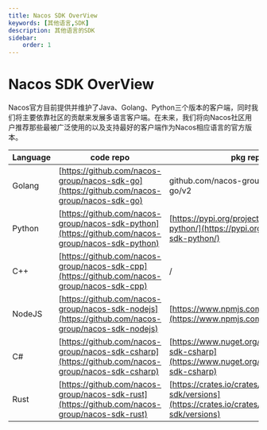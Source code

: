 ```yaml
---
title: Nacos SDK OverView
keywords: [其他语言,SDK]
description: 其他语言的SDK
sidebar:
    order: 1
---
```


# Nacos SDK OverView

Nacos官方目前提供并维护了Java、Golang、Python三个版本的客户端，同时我们将主要依靠社区的贡献来发展多语言客户端。在未来，我们将向Nacos社区用户推荐那些最被广泛使用的以及支持最好的客户端作为Nacos相应语言的官方版本。

|  Language   | code repo  |  pkg repo |
|  ----  | ----  | ---- |
| Golang  | [https://github.com/nacos-group/nacos-sdk-go](https://github.com/nacos-group/nacos-sdk-go) | github.com/nacos-group/nacos-sdk-go/v2|
| Python  | [https://github.com/nacos-group/nacos-sdk-python](https://github.com/nacos-group/nacos-sdk-python) |[https://pypi.org/project/nacos-sdk-python/](https://pypi.org/project/nacos-sdk-python/)|
| C++ | [https://github.com/nacos-group/nacos-sdk-cpp](https://github.com/nacos-group/nacos-sdk-cpp)|/|
| NodeJS|[https://github.com/nacos-group/nacos-sdk-nodejs](https://github.com/nacos-group/nacos-sdk-nodejs)|[https://www.npmjs.com/package/nacos](https://www.npmjs.com/package/nacos)|
| C#| [https://github.com/nacos-group/nacos-sdk-csharp](https://github.com/nacos-group/nacos-sdk-csharp)|[https://www.nuget.org/packages/nacos-sdk-csharp](https://www.nuget.org/packages/nacos-sdk-csharp)|
|Rust|[https://github.com/nacos-group/nacos-sdk-rust](https://github.com/nacos-group/nacos-sdk-rust)|[https://crates.io/crates/nacos-sdk/versions](https://crates.io/crates/nacos-sdk/versions)

